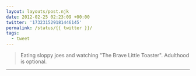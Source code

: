 ```yaml
---
layout: layouts/post.njk
date: 2012-02-25 02:23:09 +00:00
twitter: '173231529181446145'
permalink: /status/{{ twitter }}/
tags: 
  - tweet
---
```


> Eating sloppy joes and watching "The Brave Little Toaster". Adulthood is optional.

---
